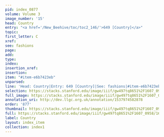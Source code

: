 ```yaml
---
pid: index_0877
volume: Volume 3
image_number: '15'
head: Country
entry: "<a href='/New_Beehive/toc/toc2_146/'>649 [Country]</a>"
topic: 
first_letter: C
xref: 
see: fashions
page: 
add: 
type: 
index: 
insertion_xref: 
insertion: 
item: "#item-e6b7423eb"
unparsed: 
line: 'Head: Country|Entry: 649 [Country]|See: fashions|#item-e6b7423eb'
selection: https://stacks.stanford.edu/image/iiif/gw497tq8651%2F1607_0958/165,1916,481,161/full/0/default.jpg
full_image: https://stacks.stanford.edu/image/iiif/gw497tq8651%2F1607_0958/full/full/0/default.jpg
annotation_uri: http://dev.llgc.org.uk/annotation/1537974582878
order: '877'
thumbnail: https://stacks.stanford.edu/image/iiif/gw497tq8651%2F1607_0958/165,1916,481,161/150,/0/default.jpg
full: https://stacks.stanford.edu/image/iiif/gw497tq8651%2F1607_0958/165,1916,481,161/full/0/default.jpg
label: Country
layout: index_item
collection: index1
---
```

